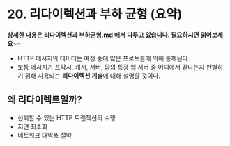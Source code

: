 # 20. 리다이렉션과 부하 균형 (요약)

**상세한 내용은 리다이렉션과 부하균형.md 에서 다루고 있습니다. 필요하시면 읽어보세요~~**


- HTTP 메시지의 데이터는 여정 중에 많은 프로토콜에 의해 통제된다.
- 보통 메시지가 프락시, 캐시, 서버, 팜의 특정 웹 서버 중 어디에서 끝나는지 판별하기 위해 사용되는 **리다이렉션 기술**에 대해 설명할 것이다.

## 왜 리다이렉트일까?
- 신뢰할 수 있는 HTTP 트랜잭션의 수행
- 지연 최소화
- 네트워크 대역폭 절약
